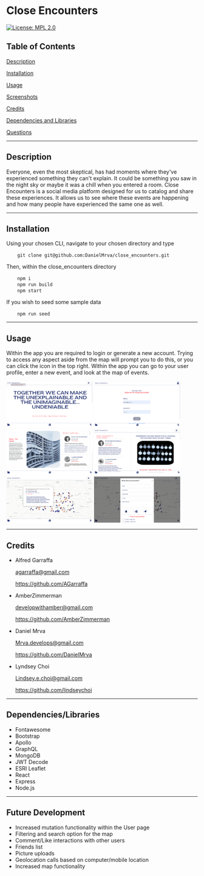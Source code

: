 # Close Encounters
[![License: MPL 2.0](https://img.shields.io/badge/License-MPL_2.0-brightgreen.svg)](https://opensource.org/licenses/MPL-2.0)

## Table of Contents
[Description](#description)

[Installation](#installation)

[Usage](#usage)

[Screenshots](#screenshots)

[Credits](#credits)

[Dependencies and Libraries](#dependencies/libraries)

[Questions](#questions)

---


## Description
Everyone, even the most skeptical, has had moments where they've experienced something they can't explain. It could be something you saw in the night sky or maybe it was a chill when you entered a room. Close Encounters is a social media platform designed for us to catalog and share these experiences. It allows us to see where these events are happening and how many people have experienced the same one as well. 

                
---     
## Installation
Using your chosen CLI, navigate to your chosen directory and type

        git clone git@github.com:DanielMrva/close_encounters.git 


Then, within the close_encounters directory 

        npm i
        npm run build
        npm start

If you wish to seed some sample data

        npm run seed

    
---
## Usage
Within the app you are required to login or generate a new account. Trying to access any aspect aside from the map will prompt you to do this, or you can click the icon in the top right. Within the app you can go to your user profile, enter a new event, and look at the map of events. 


<img src="./client/src/images/project-ss/ss1.png" alt="drawing" width="45%"/>
<img src="./client/src/images/project-ss/ss4.png" alt="drawing" width="45%"/>

<img src="./client/src/images/project-ss/ss2.png" alt="drawing" width="45%"/>
<img src="./client/src/images/project-ss/ss6.png" alt="drawing" width="45%"/>

<img src="./client/src/images/project-ss/ss3.png" alt="drawing" width="45%"/>
<img src="./client/src/images/project-ss/ss5.png" alt="drawing" width="45%"/>



    
---
## Credits
* Alfred Garraffa
    
    agarraffa@gmail.com

    https://github.com/AGarraffa

* AmberZimmerman 

    developwithamber@gmail.com

    https://github.com/AmberZimmerman

* Daniel Mrva 

    Mrva.develops@gmail.com

    https://github.com/DanielMrva

* Lyndsey Choi 

    Lindsey.e.choi@gmail.com

    https://github.com/lindseychoi


---
## Dependencies/Libraries

* Fontawesome
* Bootstrap
* Apollo
* GraphQL
* MongoDB
* JWT Decode
* ESRI Leaflet
* React
* Express
* Node.js


---
## Future Development

* Increased mutation functionality within the User page
* Filtering and search option for the map
* Comment/Like interactions with other users
* Friends list
* Picture uploads
* Geolocation calls based on computer/mobile location
* Increased map functionality